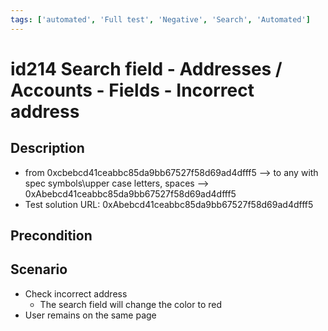 ```yaml
---
tags: ['automated', 'Full test', 'Negative', 'Search', 'Automated']
---
```


# id214 Search field - Addresses / Accounts - Fields - Incorrect address

## Description
  - from 0xcbebcd41ceabbc85da9bb67527f58d69ad4dfff5 --\> to any with spec symbols\upper case letters, spaces --\> 0xAbebcd41ceabbc85da9bb67527f58d69ad4dfff5
  - Test solution URL: 0xAbebcd41ceabbc85da9bb67527f58d69ad4dfff5

## Precondition


## Scenario
- Check incorrect address
    - The search field will change the color to red
- User remains on the same page
